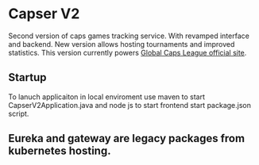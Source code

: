 # Capser V2

Second version of caps games tracking service. With revamped interface and backend. New version allows hosting tournaments and improved statistics.
This version currently powers [Global Caps League official site](https://globalcapsleague.com).

## Startup

To lanuch applicaiton in local enviroment use maven to start CapserV2Application.java and node js to start frontend start package.json script.

## Eureka and gateway are legacy packages from kubernetes hosting.

